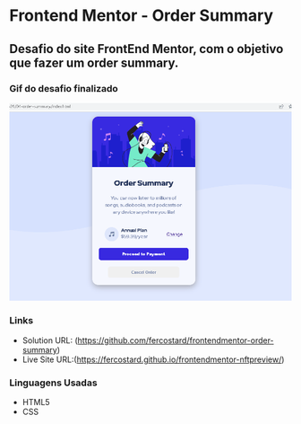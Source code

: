 # Frontend Mentor - Order Summary

Desafio do site FrontEnd Mentor, com o objetivo que fazer um order summary.
------------

### Gif do desafio finalizado

![](./src/images/order-summary.gif.gif)

### Links

- Solution URL: (https://github.com/fercostard/frontendmentor-order-summary)
- Live Site URL:(https://fercostard.github.io/frontendmentor-nftpreview/)

### Linguagens Usadas

- HTML5 
- CSS 
